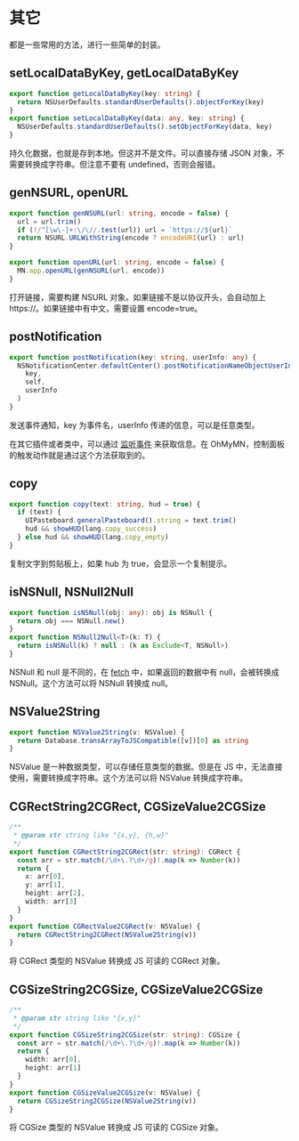 # 其它

都是一些常用的方法，进行一些简单的封装。

##  setLocalDataByKey, getLocalDataByKey
```ts
export function getLocalDataByKey(key: string) {
  return NSUserDefaults.standardUserDefaults().objectForKey(key)
}
export function setLocalDataByKey(data: any, key: string) {
  NSUserDefaults.standardUserDefaults().setObjectForKey(data, key)
}
```
持久化数据，也就是存到本地。但这并不是文件。可以直接存储 JSON 对象，不需要转换成字符串。但注意不要有 undefined，否则会报错。

## genNSURL, openURL
```ts
export function genNSURL(url: string, encode = false) {
  url = url.trim()
  if (!/^[\w\-]+:\/\//.test(url)) url = `https://${url}`
  return NSURL.URLWithString(encode ? encodeURI(url) : url)
}

export function openURL(url: string, encode = false) {
  MN.app.openURL(genNSURL(url, encode))
}
```
打开链接，需要构建 NSURL 对象。如果链接不是以协议开头，会自动加上 https://。如果链接中有中文，需要设置 encode=true。

## postNotification
```ts
export function postNotification(key: string, userInfo: any) {
  NSNotificationCenter.defaultCenter().postNotificationNameObjectUserInfo(
    key,
    self,
    userInfo
  )
}
```

发送事件通知，key 为事件名，userInfo 传递的信息，可以是任意类型。

在其它插件或者类中，可以通过 [监听事件](./dev.md#eventobservercontroller) 来获取信息。在 OhMyMN，控制面板的触发动作就是通过这个方法获取到的。

## copy
```ts
export function copy(text: string, hud = true) {
  if (text) {
    UIPasteboard.generalPasteboard().string = text.trim()
    hud && showHUD(lang.copy_success)
  } else hud && showHUD(lang.copy_empty)
}
```

复制文字到剪贴板上，如果 hub 为 true，会显示一个复制提示。

## isNSNull, NSNull2Null
```ts
export function isNSNull(obj: any): obj is NSNull {
  return obj === NSNull.new()
}
export function NSNull2Null<T>(k: T) {
  return isNSNull(k) ? null : (k as Exclude<T, NSNull>)
}
```
NSNull 和 null 是不同的，在 [fetch](./fetch.md) 中，如果返回的数据中有 null，会被转换成 NSNull。这个方法可以将 NSNull 转换成 null。

## NSValue2String
```ts
export function NSValue2String(v: NSValue) {
  return Database.transArrayToJSCompatible([v])[0] as string
}
```

NSValue 是一种数据类型，可以存储任意类型的数据。但是在 JS 中，无法直接使用，需要转换成字符串。这个方法可以将 NSValue 转换成字符串。

## CGRectString2CGRect, CGSizeValue2CGSize
```ts
/**
 * @param str string like "{x,y}, {h,w}"
 */
export function CGRectString2CGRect(str: string): CGRect {
  const arr = str.match(/\d+\.?\d+/g)!.map(k => Number(k))
  return {
    x: arr[0],
    y: arr[1],
    height: arr[2],
    width: arr[3]
  }
}
export function CGRectValue2CGRect(v: NSValue) {
  return CGRectString2CGRect(NSValue2String(v))
}
```

将 CGRect 类型的 NSValue 转换成 JS 可读的 CGRect 对象。

## CGSizeString2CGSize,  CGSizeValue2CGSize
```ts
/**
 * @param str string like "{x,y}"
 */
export function CGSizeString2CGSize(str: string): CGSize {
  const arr = str.match(/\d+\.?\d+/g)!.map(k => Number(k))
  return {
    width: arr[0],
    height: arr[1]
  }
}
export function CGSizeValue2CGSize(v: NSValue) {
  return CGSizeString2CGSize(NSValue2String(v))
}
```
将 CGSize 类型的 NSValue 转换成 JS 可读的 CGSize 对象。